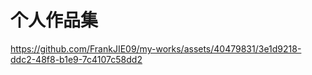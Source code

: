 # 个人作品集
https://github.com/FrankJIE09/my-works/assets/40479831/3e1d9218-ddc2-48f8-b1e9-7c4107c58dd2

